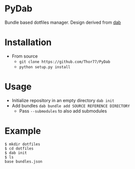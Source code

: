 PyDab
=====
Bundle based dotfiles manager.
Design derived from [dab](https://github.com/fd0/dab)

Installation
============
* From source
    * `git clone https://github.com/Thor77/PyDab`
    * `python setup.py install`

Usage
=====
* Initialize repository in an empty directory `dab init`
* Add bundles `dab bundle add SOURCE REFERENCE DIRECTORY`
    * Pass `--submodules` to also add submodules

Example
=======
```
$ mkdir dotfiles
$ cd dotfiles
$ dab init
$ ls
base bundles.json
```
